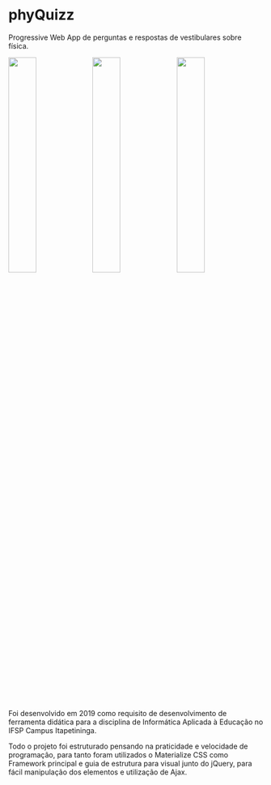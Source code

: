 # phyQuizz
Progressive Web App de perguntas e respostas de vestibulares sobre física.

<img src="https://user-images.githubusercontent.com/22857183/91061243-534b7a80-e602-11ea-9899-376d7b6ad6d2.png" width="33%" style="float:left;"> <img src="https://user-images.githubusercontent.com/22857183/91061358-74ac6680-e602-11ea-9bfa-5f050325bd3a.png" width="33%" style="float:left;"> <img src="https://user-images.githubusercontent.com/22857183/91061733-8c83ea80-e602-11ea-815b-55d8ed986225.png" width="33%" style="float:left;">

Foi desenvolvido em 2019 como requisito de desenvolvimento de ferramenta didática para a disciplina de Informática Aplicada à Educação no IFSP Campus Itapetininga.

Todo o projeto foi estruturado pensando na praticidade e velocidade de programação, para tanto foram utilizados o Materialize CSS como Framework principal e guia de estrutura para visual junto do jQuery, para fácil manipulação dos elementos e utilização de Ajax.

